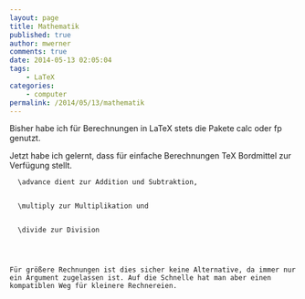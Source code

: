 ```yaml
---
layout: page
title: Mathematik
published: true
author: mwerner
comments: true
date: 2014-05-13 02:05:04
tags:
    - LaTeX
categories:
    - computer
permalink: /2014/05/13/mathematik
---
```


  Bisher habe ich für Berechnungen in LaTeX stets die Pakete calc oder fp genutzt.



  Jetzt habe ich gelernt, dass für einfache Berechnungen TeX Bordmittel zur Verfügung stellt.





  
    
      \advance dient zur Addition und Subtraktion,
    
    
      \multiply zur Multiplikation und
    
    
      \divide zur Division
    
  
  
  
    Für größere Rechnungen ist dies sicher keine Alternative, da immer nur ein Argument zugelassen ist. Auf die Schnelle hat man aber einen kompatiblen Weg für kleinere Rechnereien.
  
